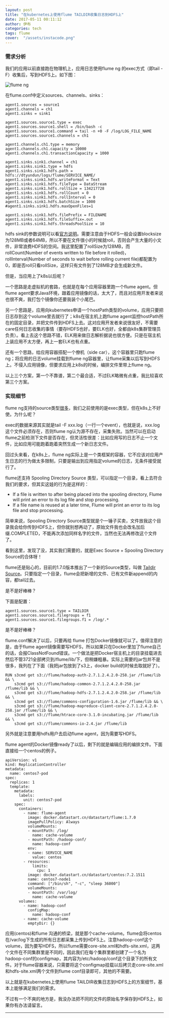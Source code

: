 ```yaml
---
layout: post
title: "在kubernetes上使用flume TAILDIR收集日志到HDFS上"
date: 2017-05-11 00:11:12
author: 伊布
categories: tech
tags: flume
cover:  "/assets/instacode.png"
---
```


### 需求分析

我们的应用以前直接跑在物理机上，应用日志使用flume ng 的exec方式（即tail -F）收集后，写到HDFS上。如下图：

![flume ng](https://flume.apache.org/_images/UserGuide_image00.png)

在flume.conf中定义sources、channels、sinks：

```
agent1.sources = source1
agent1.channels = ch1
agent1.sinks = sink1

agent1.sources.source1.type = exec
agent1.sources.source1.shell = /bin/bash -c
agent1.sources.source1.command = tail -n +0 -F /log/LOG_FILE_NAME
agent1.sources.source1.channels = ch1

agent1.channels.ch1.type = memory
agent1.channels.ch1.capacity = 10000
agent1.channels.ch1.transactionCapacity = 1000

agent1.sinks.sink1.channel = ch1
agent1.sinks.sink1.type = hdfs
agent1.sinks.sink1.hdfs.path = hdfs://dtyundun/logs/flume/SERVICE_NAME/
agent1.sinks.sink1.hdfs.writeFormat = Text
agent1.sinks.sink1.hdfs.fileType = DataStream
agent1.sinks.sink1.hdfs.rollSize = 134217728
agent1.sinks.sink1.hdfs.rollCount = 0
agent1.sinks.sink1.hdfs.rollInterval = 0
agent1.sinks.sink1.hdfs.batchSize = 1000
#agent1.sinks.sink1.hdfs.maxOpenFiles=1

agent1.sinks.sink1.hdfs.filePrefix = FILENAME
agent1.sinks.sink1.hdfs.fileSuffix=.out
agent1.sinks.sink1.hdfs.threadsPoolSize = 10
```

hdfs sink的参数说明可以看[官方说明](https://flume.apache.org/FlumeUserGuide.html#hdfs-sink)。需要注意由于HDFS一般会设置blocksize为128MB或者64MB，所以不要在文件很小的时候就roll，否则会产生大量的小文件，非常浪费HDFS的空间。我这里配置了rollSize为128MB，而rollCount(Number of events written to file before it rolled)，rollInterval(Number of seconds to wait before rolling current file)都配置为0，即是否roll只看rollSize，这样只有文件到了128MB才会生成新文件。

但是，当应用上了k8s以后呢？

一个思路是走虚拟机的套路，也就是在每个应用容器里跑一个flume agent。但flume agent要求Java环境，跟着应用镜像的话，太大了，而且对应用开发者来说也很不爽，我打包个镜像你还要我装个小尾巴。

另一个思路是，应用向kubernetes申请一个hostPath类型的volume，应用只要把日志存到这个volume里去就行了；k8s在宿主机上跑flume agent监控hostPath所在的固定目录，并把文件传到HDFS上去。这对应用开发者来说很友好，不需要care任何日志收集的事情（要存HDFS也好，要ELK也好，全都由k8s集群管理员负责）。看上去这个思路不错，ELK用来做日志解析据说也很方便。只是在宿主机上装应用不太方便，再上一套ELK也有点重。

还有一个思路，给应用容器搭配一个僚机（side car），这个容器里只跑flume ng；将应用的日志volume挂载到flume ng容器里，让flume采集以后写到HDFS上。不侵入应用镜像，但要求应用上k8s的时候，编排文件里带上flume ng。

以上三个方案，第一个不靠谱，第二个最合适，不过ELK略微有点重，我比较喜欢第三个方案。

### 实现细节

flume ng支持的source类型[很多](https://flume.apache.org/FlumeUserGuide.html#flume-sources)，我们之前使用的是exec类型，但在k8s上不好使。为什么呢？

exec的数据来源其实就是tail -F xxx.log（一行一个event），也就是说，xxx.log这个文件必须存在，否则flume ng认为源不存在，采集失败。当然可以在启动flume之前检测下文件是否存在，但灵活性很差：比如应用写的日志不止一个文件，比如应用可能跑着跑着突然生成一个新日志文件。

回过头来看，在k8s上，flume ng实际上是一个类框架的容器，它不应该对应用产生日志的行为做太多限制，只要是输出到应用指定volume的日志，无条件接受就行了。

flume还支持 Spooling Directory Source 类型，可以指定一个目录，看上去符合我们的要求，但其实这娃的行为是这样的：

- If a file is written to after being placed into the spooling directory, Flume will print an error to its log file and stop processing.
- If a file name is reused at a later time, Flume will print an error to its log file and stop processing.

简单来说，Spooling Directory Source类型就是个一锤子买卖，文件放我这个目录我会给你传到HDFS上，但你就别想再动了，原始文件我也会改名加后缀.COMPLETED，不能再次添加同样名字的文件，当然也无法再修改这个文件了。

看到这里，发现了没，其实我们需要的，就是Exec Source + Spooling Directory Source的合体呀！

flume还是贴心的，目前的1.7.0版本推出了一个新的Source类型，叫做 [Taildir Source](https://flume.apache.org/FlumeUserGuide.html#taildir-source)。只要指定一个目录，flume会把新增的文件、已有文件新append的内容，都tail过去。

是不是好棒棒？

下面是配置：

```
agent1.sources.source1.type = TAILDIR
agent1.sources.source1.filegroups = f1
agent1.sources.source1.filegroups.f1 = /log/.*

```

是不是好棒棒？

flume.conf解决了以后，只要再给 flume 打包Docker镜像就可以了。值得注意的是，由于flume agent镜像需要写HDFS，所以如果只在Docker里加了flume自己的话，会报ClassNotFound错误。一个做法是把Docker宿主机上的目录挂载进去然后不管3721全部拷贝到/flume/lib/下，但稍嫌粗暴。实际上需要的jar包并不是很多，我列在了下面（我把jar包放到了s3上，docker build的时候去取就好了）。

```
RUN s3cmd get s3://flume/hadoop-auth-2.7.1.2.4.2.0-258.jar /flume/lib && \
	s3cmd get s3://flume/hadoop-common-2.7.1.2.4.2.0-258.jar /flume/lib && \
	s3cmd get s3://flume/hadoop-hdfs-2.7.1.2.4.2.0-258.jar /flume/lib && \
	s3cmd get s3://flume/commons-configuration-1.6.jar /flume/lib && \
	s3cmd get s3://flume/hadoop-mapreduce-client-core-2.7.1.2.4.2.0-258.jar /flume/lib && \
	s3cmd get s3://flume/htrace-core-3.1.0-incubating.jar /flume/lib && \
	s3cmd get s3://flume/commons-io-2.4.jar /flume/lib
```

另外就是注意要用hdfs用户去启动flume agent，因为需要写HDFS。


flume agent的Docker镜像ready了以后，剩下的就是编辑应用的编排文件。下面直接给一个centos的例子。

```
apiVersion: v1
kind: ReplicationController
metadata:
  name: centos7-pod
spec:
  replicas: 1
  template:
    metadata:
      labels:
        unit: centos7-pod
    spec:
      containers:
        - name: flume-agent
          image: docker.datastart.cn/datastart/flume:1.7.0
          imagePullPolicy: Always
          volumeMounts:
          - mountPath: /log/
            name: cache-volume
          - mountPath: /hadoop-conf/
            name: hadoop-conf
          env:
          - name: SERVICE_NAME
            value: centos
        - resources:
            limits:
              cpu: 1
          image: docker.datastart.cn/datastart/centos:7.2.1511
          name: centos7-node1
          command: ["/bin/sh", "-c", "sleep 36000"]
          volumeMounts:
          - mountPath: /var/log/
            name: cache-volume
      volumes:
        - name: hadoop-conf
          configMap:
            name: hadoop-conf
        - name: cache-volume
          emptyDir: {}
```

应用(centos)和flume 沟通的桥梁，就是那个cache-volume。flume会将centos在/var/log下生成的所有日志都采集上传到HDFS上。注意hadoop-conf这个volume，因为要写HDFS，所以flume需要core-site.xml和hdfs-site.xml，这两个文件在不同集群里是不同的，因此我们在每个集群里都创建了一个名为hadoop-conf的configmap，其内容为/etc/hadoop/conf这个目录下的所有文件。对于flume容器来说，只需要将这个configmap挂载以后拷贝走core-site.xml和hdfs-site.xml两个文件到flume conf目录即可，其他的不需要。


以上就是在kubernetes上使用flume TAILDIR收集日志到HDFS上的方案细节，基本上能够满足我们的需求。

不过有一个不爽的地方是，我没办法把不同的文件的原始名字保存到HDFS上，如果你有办法请留言。



---
